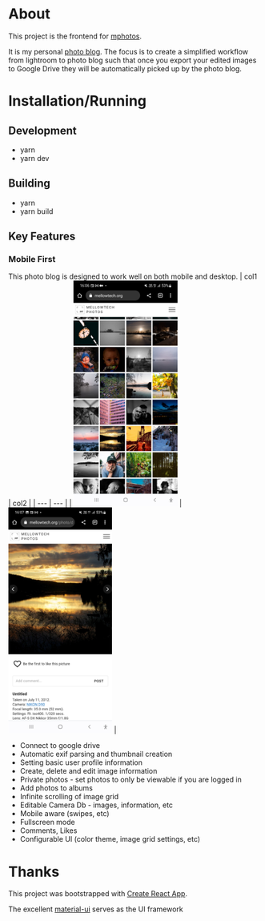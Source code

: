 # About

This project is the frontend for [mphotos](https://www.github.com/msvens/mphotos).

It is my personal [photo blog](https://www.mellowtech.org). The focus is to create
a simplified workflow from lightroom to photo blog such that once you export
your edited images to Google Drive they will be automatically picked up by the
photo blog.

# Installation/Running

## Development

- yarn
- yarn dev

## Building

- yarn
- yarn build

## Key Features

### Mobile First
This photo blog is designed to work well on both mobile and desktop.
| col1 | col2 |
| --- | --- |
| <img src="docs/images/browse-android.jpg" height="450" alt="Browse On Android"/> | <img src="docs/images/portrait-view-android.jpg" height="450" alt="Portrait view Android"/> |



- Connect to google drive
- Automatic exif parsing and thumbnail creation
- Setting basic user profile information
- Create, delete and edit image information
- Private photos - set photos to only be viewable if you are logged in
- Add photos to albums
- Infinite scrolling of image grid
- Editable Camera Db - images, information, etc
- Mobile aware (swipes, etc)
- Fullscreen mode
- Comments, Likes
- Configurable UI (color theme, image grid settings, etc)


# Thanks

This project was bootstrapped with [Create React App](https://github.com/facebook/create-react-app).

The excellent [material-ui](https://material-ui.com/) serves as the UI framework
